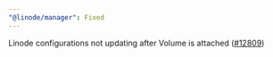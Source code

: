 ```yaml
---
"@linode/manager": Fixed
---
```


Linode configurations not updating after Volume is attached ([#12809](https://github.com/linode/manager/pull/12809))

